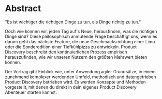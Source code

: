 
# Abstract
"Es ist wichtiger die richtigen Dinge zu tun, als Dinge richtig zu tun."

Doch wie können wir, jeden Tag auf's Neue, herausfinden, was die richtigen Dinge sind? Diese philosophisch anmutende Frage beschäftigt uns, wenn es darum geht das nächste Feature, die neue Geschmacksrichtung einer Limo oder die Sonderedition einer Tiefkühlpizza zu entwickeln. Product Discovery beschreibt den kontinuierlichen Prozess empirisch herauszufinden, wie wir unseren Nutzern den größten Mehrwert bieten können.

Der Vortrag gibt Einblick wie, unter Anwendung agiler Grundsätze, in einem zunehmend komplexer werdenden Umfeld, methodisch und datengetrieben Product Discovery betrieben wird. Es werden Konzepte und Methoden vorgestellt, mit denen du direkt in dein eigenes Product Discovery Abenteuer starten kannst.
